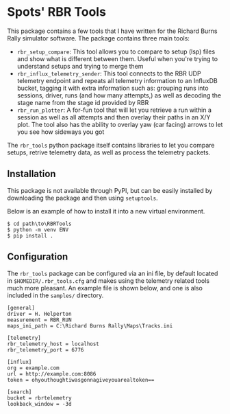 # Spots' RBR Tools

This package contains a few tools that I have written for the Richard Burns Rally simulator software. The package contains three main tools:

* `rbr_setup_compare`: This tool allows you to compare to setup (lsp) files and show what is different between them. Useful when you're trying to understand setups and trying to merge them
* `rbr_influx_telemetry_sender`: This tool connects to the RBR UDP telemetry endpoint and repeats all telemetry information to an InfluxDB bucket, tagging it with extra information such as: grouping runs into sessions, driver, runs (and how many attempts,) as well as decoding the stage name from the stage id provided by RBR
* `rbr_run_plotter`: A for-fun tool that will let you retrieve a run within a session as well as all attempts and then overlay their paths in an X/Y plot. The tool also has the ability to overlay yaw (car facing) arrows to let you see how sideways you got

The `rbr_tools` python package itself contains libraries to let you compare setups, retrive telemetry data, as well as process the telemetry packets.

## Installation

This package is not available through PyPI, but can be easily installed by downloading the package and then using `setuptools`.

Below is an example of how to install it into a new virtual environment.

```
$ cd path\to\RBRTools
$ python -m venv ENV
$ pip install .
```

## Configuration

The `rbr_tools` package can be configured via an ini file, by default located in `$HOMEDIR/.rbr_tools.cfg` and makes using the telemetry related tools much more pleasant. An example file is shown below, and one is also included in the `samples/` directory.

```
[general]
driver = H. Helperton
measurement = RBR_RUN
maps_ini_path = C:\Richard Burns Rally\Maps\Tracks.ini

[telemetry]
rbr_telemetry_host = localhost
rbr_telemetry_port = 6776

[influx]
org = example.com
url = http://example.com:8086
token = ohyouthoughtiwasgonnagiveyouarealtoken==

[search]
bucket = rbrtelemetry
lookback_window = -3d
```